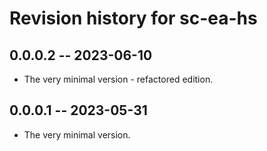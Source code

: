 # Revision history for sc-ea-hs

## 0.0.0.2 -- 2023-06-10

* The very minimal version - refactored edition.

## 0.0.0.1 -- 2023-05-31

* The very minimal version.
